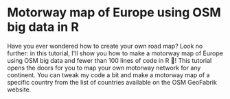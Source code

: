 # Motorway map of Europe using OSM big data in R

Have you ever wondered how to create your own road map? Look no further: in this tutorial, I'll show you how to make a motorway map of Europe using OSM big data and fewer than 100 lines of code in R 🤗! This tutorial opens the doors for you to map your own motorway network for any continent. You can tweak my code a bit and make a motorway map of a specific country from the list of countries available on the OSM GeoFabrik website.



